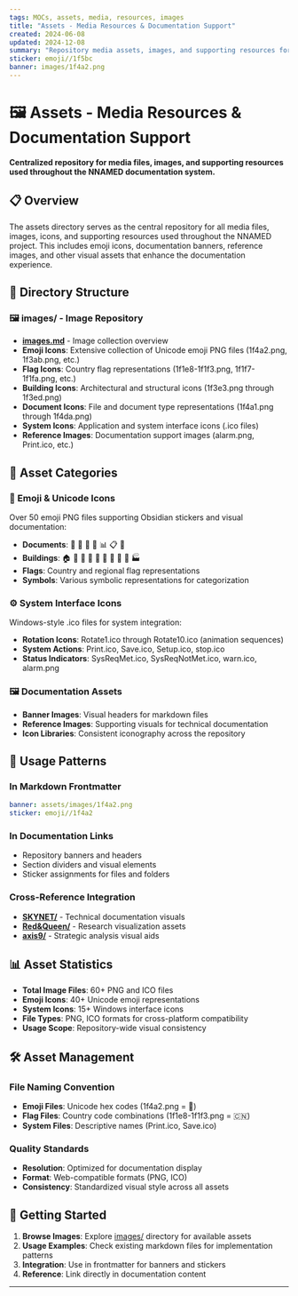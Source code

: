 ```yaml
---
tags: MOCs, assets, media, resources, images
title: "Assets - Media Resources & Documentation Support"
created: 2024-06-08
updated: 2024-12-08
summary: "Repository media assets, images, and supporting resources for documentation"
sticker: emoji//1f5bc
banner: images/1f4a2.png
---
```


# 🖼️ Assets - Media Resources & Documentation Support

**Centralized repository for media files, images, and supporting resources used throughout the NNAMED documentation system.**

## 📋 Overview

The assets directory serves as the central repository for all media files, images, icons, and supporting resources used throughout the NNAMED project. This includes emoji icons, documentation banners, reference images, and other visual assets that enhance the documentation experience.

## 📂 Directory Structure

### 🖼️ **images/** - Image Repository
- **[images.md](images/images.md)** - Image collection overview
- **Emoji Icons**: Extensive collection of Unicode emoji PNG files (1f4a2.png, 1f3ab.png, etc.)
- **Flag Icons**: Country flag representations (1f1e8-1f1f3.png, 1f1f7-1f1fa.png, etc.)
- **Building Icons**: Architectural and structural icons (1f3e3.png through 1f3ed.png)
- **Document Icons**: File and document type representations (1f4a1.png through 1f4da.png)
- **System Icons**: Application and system interface icons (.ico files)
- **Reference Images**: Documentation support images (alarm.png, Print.ico, etc.)

## 🎨 Asset Categories

### 📱 Emoji & Unicode Icons
Over 50 emoji PNG files supporting Obsidian stickers and visual documentation:
- **Documents**: 📁 📂 📃 📄 📊 📋 📌
- **Buildings**: 🏠 🏢 🏥 🏦 🏨 🏩 🏪 🏫 🏬 🏭
- **Flags**: Country and regional flag representations
- **Symbols**: Various symbolic representations for categorization

### ⚙️ System Interface Icons
Windows-style .ico files for system integration:
- **Rotation Icons**: Rotate1.ico through Rotate10.ico (animation sequences)
- **System Actions**: Print.ico, Save.ico, Setup.ico, stop.ico
- **Status Indicators**: SysReqMet.ico, SysReqNotMet.ico, warn.ico, alarm.png

### 🖼️ Documentation Assets
- **Banner Images**: Visual headers for markdown files
- **Reference Images**: Supporting visuals for technical documentation
- **Icon Libraries**: Consistent iconography across the repository

## 🔗 Usage Patterns

### In Markdown Frontmatter
```yaml
banner: assets/images/1f4a2.png
sticker: emoji//1f4a2
```

### In Documentation Links
- Repository banners and headers
- Section dividers and visual elements
- Sticker assignments for files and folders

### Cross-Reference Integration
- **[SKYNET/](../SKYNET/SKYNET.md)** - Technical documentation visuals
- **[Red&Queen/](../Red&Queen/Red&Queen.md)** - Research visualization assets
- **[axis9/](../axis9/axis9.md)** - Strategic analysis visual aids

## 📊 Asset Statistics

- **Total Image Files**: 60+ PNG and ICO files
- **Emoji Icons**: 40+ Unicode emoji representations
- **System Icons**: 15+ Windows interface icons
- **File Types**: PNG, ICO formats for cross-platform compatibility
- **Usage Scope**: Repository-wide visual consistency

## 🛠️ Asset Management

### File Naming Convention
- **Emoji Files**: Unicode hex codes (1f4a2.png = 📂)
- **Flag Files**: Country code combinations (1f1e8-1f1f3.png = 🇨🇳)
- **System Files**: Descriptive names (Print.ico, Save.ico)

### Quality Standards
- **Resolution**: Optimized for documentation display
- **Format**: Web-compatible formats (PNG, ICO)
- **Consistency**: Standardized visual style across all assets

## 🚀 Getting Started

1. **Browse Images**: Explore [images/](images/) directory for available assets
2. **Usage Examples**: Check existing markdown files for implementation patterns
3. **Integration**: Use in frontmatter for banners and stickers
4. **Reference**: Link directly in documentation content

---

```folder-index-content
```